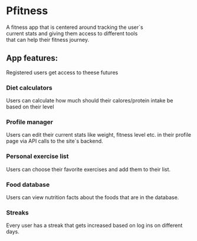 # Pfitness
A fitness app that is centered around tracking the user`s  
current stats and giving them access to different tools  
that can help their fitness journey.
## App features:
Registered users get access to theese futures
### Diet calculators
Users can calculate how much should their calores/protein intake be  
based on their level
### Profile manager  
Users can edit their current stats like weight, fitness level etc. in
their profile page via API calls to the site`s backend.
### Personal exercise list  
Users can choose their favorite exercises and add them to their list.
### Food database
Users can view nutrition facts about the foods that are in the database.
### Streaks
Every user has a streak that gets increased based on log ins on different days.